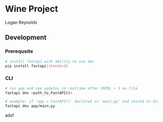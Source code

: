 # Wine Project
Logan Reynolds


## Development 

### Prerequsite 
```bash
# install fastapi with ability to use dev
pip install fastapi[standard]
```

### CLI
```bash
# run app and see updates in realtime after CNTRL + S on file
fastapi dev <path_to_FastAPI()>

# example: if 'app = FastAPI()' declared in 'main.py' and stored in directory 'app'
fastapi dev app/main.py
```


adsf